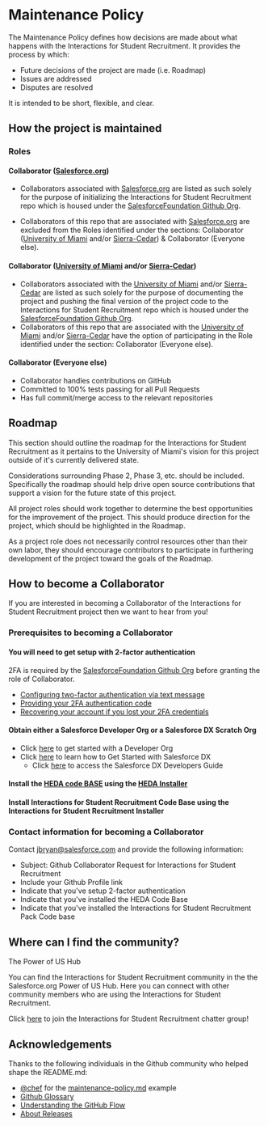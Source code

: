 # Maintenance Policy

The Maintenance Policy defines how decisions are made about what happens with the Interactions for Student Recruitment. It provides the process by which:

* Future decisions of the project are made (i.e. Roadmap)
* Issues are addressed
* Disputes are resolved

It is intended to be short, flexible, and clear.

## How the project is maintained

### Roles

#### Collaborator (<a href="http://salesforce.org/" target="_blank">Salesforce.org</a>)

* Collaborators associated with <a href="http://salesforce.org/" target="_blank">Salesforce.org</a> are listed as such solely for the purpose of initializing the Interactions for Student Recruitment repo which is housed under the <a href="https://github.com/SalesforceFoundation" target="_blank"> SalesforceFoundation Github Org</a>.

* Collaborators of this repo that are associated with <a href="http://salesforce.org/" target="_blank">Salesforce.org</a> are excluded from the Roles identified under the sections: Collaborator (<a href="http://welcome.miami.edu/" target="_blank">University of Miami</a> and/or <a href="https://www.sierra-cedar.com/" target="_blank">Sierra-Cedar</a>) & Collaborator (Everyone else).

#### Collaborator (<a href="http://welcome.miami.edu/" target="_blank">University of Miami</a> and/or <a href="https://www.sierra-cedar.com/" target="_blank">Sierra-Cedar</a>)

* Collaborators associated with the <a href="http://welcome.miami.edu/" target="_blank"> University of Miami</a> and/or <a href="https://www.sierra-cedar.com/" target="_blank">Sierra-Cedar</a> are listed as such solely for the purpose of documenting the project and pushing the final version of the project code to the Interactions for Student Recruitment repo which is housed under the <a href="https://github.com/SalesforceFoundation" target="_blank"> SalesforceFoundation Github Org</a>.
* Collaborators of this repo that are associated with the <a href="http://welcome.miami.edu/" target="_blank"> University of Miami</a> and/or <a href="https://www.sierra-cedar.com/" target="_blank">Sierra-Cedar</a> have the option of participating in the Role identified under the section: Collaborator (Everyone else).

#### Collaborator (Everyone else)

* Collaborator handles contributions on GitHub
* Committed to 100% tests passing for all Pull Requests
* Has full commit/merge access to the relevant repositories

## Roadmap

This section should outline the roadmap for the Interactions for Student Recruitment as it pertains to the University of Miami's vision for this project outside of it's currently delivered state.

Considerations surrounding Phase 2, Phase 3, etc. should be included. Specifically the roadmap should help drive open source contributions that support a vision for the future state of this project.

All project roles should work together to determine the best opportunities for the improvement of the project. This should produce direction for the project, which should be highlighted in the Roadmap.

As a project role does not necessarily control resources other than their own labor, they should encourage contributors to participate in furthering development of the project toward the goals of the Roadmap.

## How to become a Collaborator

If you are interested in becoming a Collaborator of the Interactions for Student Recruitment project then we want to hear from you!

### Prerequisites to becoming a Collaborator

#### You will need to get setup with 2-factor authentication

2FA is required by the <a href="https://github.com/SalesforceFoundation" target="_blank">SalesforceFoundation Github Org</a> before granting the role of Collaborator.

* <a href="https://help.github.com/articles/configuring-two-factor-authentication-via-text-message/" target="_blank">Configuring two-factor authentication via text message</a>
* <a href="https://help.github.com/articles/providing-your-2fa-authentication-code/" target="_blank">Providing your 2FA authentication code</a>
* <a href="https://help.github.com/articles/recovering-your-account-if-you-lost-your-2fa-credentials/" target="_blank">Recovering your account if you lost your 2FA credentials</a>

#### Obtain either a Salesforce Developer Org or a Salesforce DX Scratch Org

* Click <a href="https://developer.salesforce.com/signup" target="_blank">here</a> to get started with a Developer Org
* Click <a href="https://trailhead.salesforce.com/en/trails/sfdx_get_started">here</a> to learn how to Get Started with Salesforce DX
  * Click <a href="https://developer.salesforce.com/docs/atlas.en-us.sfdx_dev.meta/sfdx_dev/sfdx_dev_intro.htm">here</a> to access the Salesforce DX Developers Guide

#### Install the <a href="https://github.com/SalesforceFoundation/HEDAP" target="_blank">HEDA code BASE</a> using the <a href="https://mrbelvedere.salesforcefoundation.org/mpinstaller/hed" target="_blank"> HEDA Installer</a>

#### Install Interactions for Student Recruitment Code Base using the Interactions for Student Recruitment Installer

### Contact information for becoming a Collaborator

Contact jbryan@salesforce.com and provide the following information:

* Subject: Github Collaborator Request for Interactions for Student Recruitment
* Include your Github Profile link
* Indicate that you've setup 2-factor authentication
* Indicate that you've installed the HEDA Code Base
* Indicate that you've installed the Interactions for Student Recruitment Pack Code base

## Where can I find the community?

The Power of US Hub

You can find the Interactions for Student Recruitment community in the the Salesforce.org Power of US Hub. Here you can connect with other community members who are using the Interactions for Student Recruitment. 

Click <a href="https://powerofus.force.com/_ui/core/chatter/groups/GroupProfilePage?g=0F9800000008jcN" target="_blank">here</a> to join the Interactions for Student Recruitment chatter group!

## Acknowledgements

Thanks to the following individuals in the Github community who helped shape the README.md:

* <a href="https://github.com/chef" target="_blank">@chef</a> for the <a href="https://github.com/chef/chef-rfc/blob/master/rfc030-maintenance-policy.md" target="_blank"> maintenance-policy.md</a> example
* <a href="https://help.github.com/articles/github-glossary/" target="_blank">Github Glossary</a>
* <a href="https://guides.github.com/introduction/flow/" target="_blank">Understanding the GitHub Flow</a>
* <a href="https://help.github.com/articles/about-releases/" target="_blank">About Releases</a>

